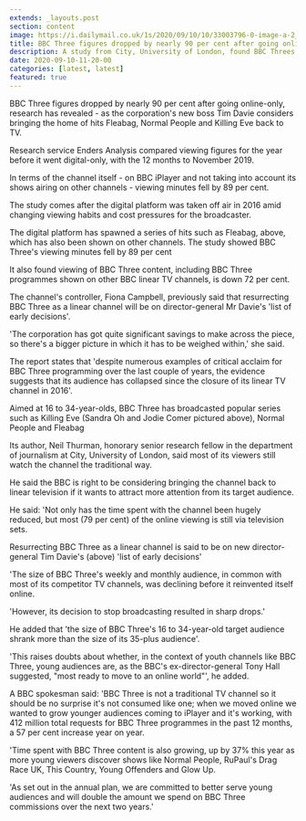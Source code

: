 ```yaml
---
extends: _layouts.post
section: content
image: https://i.dailymail.co.uk/1s/2020/09/10/10/33003796-0-image-a-2_1599730902201.jpg 
title: BBC Three figures dropped by nearly 90 per cent after going online-only 
description: A study from City, University of London, found BBC Threes viewing minutes fell by 89 per cent after it was taken off air in 2016 amid changing viewing habits and cost pressures. 
date: 2020-09-10-11-20-00 
categories: [latest, latest] 
featured: true 
--- 
```

BBC Three figures dropped by nearly 90 per cent after going online-only, research has revealed - as the corporation's new boss Tim Davie considers bringing the home of hits Fleabag, Normal People and Killing Eve back to TV.   

Research service Enders Analysis compared viewing figures for the year before it went digital-only, with the 12 months to November 2019. 

In terms of the channel itself - on BBC iPlayer and not taking into account its shows airing on other channels - viewing minutes fell by 89 per cent.  

The study comes after the digital platform was taken off air in 2016 amid changing viewing habits and cost pressures for the broadcaster.  

The digital platform has spawned a series of hits such as Fleabag, above, which has also been shown on other channels. The study showed BBC Three's viewing minutes fell by 89 per cent

It also found viewing of BBC Three content, including BBC Three programmes shown on other BBC linear TV channels, is down 72 per cent. 

The channel's controller, Fiona Campbell, previously said that resurrecting BBC Three as a linear channel will be on director-general Mr Davie's 'list of early decisions'.

'The corporation has got quite significant savings to make across the piece, so there's a bigger picture in which it has to be weighed within,' she said.

The report states that 'despite numerous examples of critical acclaim for BBC Three programming over the last couple of years, the evidence suggests that its audience has collapsed since the closure of its linear TV channel in 2016'.

Aimed at 16 to 34-year-olds, BBC Three has broadcasted popular series such as Killing Eve (Sandra Oh and Jodie Comer pictured above), Normal People and Fleabag

Its author, Neil Thurman, honorary senior research fellow in the department of journalism at City, University of London, said most of its viewers still watch the channel the traditional way.

He said the BBC is right to be considering bringing the channel back to linear television if it wants to attract more attention from its target audience.

He said: 'Not only has the time spent with the channel been hugely reduced, but most (79 per cent) of the online viewing is still via television sets.

Resurrecting BBC Three as a linear channel is said to be on new director-general Tim Davie's (above) 'list of early decisions'

'The size of BBC Three's weekly and monthly audience, in common with most of its competitor TV channels, was declining before it reinvented itself online.

'However, its decision to stop broadcasting resulted in sharp drops.'

He added that 'the size of BBC Three's 16 to 34-year-old target audience shrank more than the size of its 35-plus audience'.

'This raises doubts about whether, in the context of youth channels like BBC Three, young audiences are, as the BBC's ex-director-general Tony Hall suggested, "most ready to move to an online world"', he added.

A BBC spokesman said: 'BBC Three is not a traditional TV channel so it should be no surprise it's not consumed like one; when we moved online we wanted to grow younger audiences coming to iPlayer and it's working, with 412 million total requests for BBC Three programmes in the past 12 months, a 57 per cent increase year on year.

'Time spent with BBC Three content is also growing, up by 37% this year as more young viewers discover shows like Normal People, RuPaul's Drag Race UK, This Country, Young Offenders and Glow Up.

'As set out in the annual plan, we are committed to better serve young audiences and will double the amount we spend on BBC Three commissions over the next two years.'

